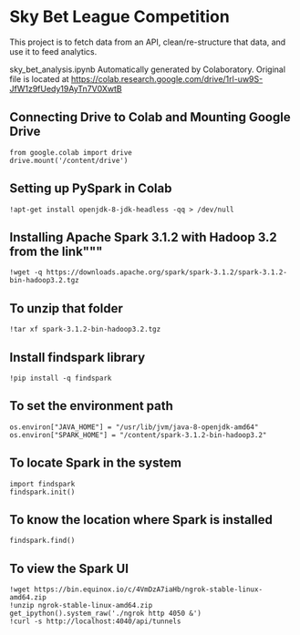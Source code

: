 # Sky Bet League Competition
This project is to fetch data from an API, clean/re-structure that data, and use it to feed analytics.

sky_bet_analysis.ipynb
Automatically generated by Colaboratory.
Original file is located at https://colab.research.google.com/drive/1rl-uw9S-JfW1z9fUedy19AyTn7V0XwtB

## Connecting Drive to Colab and Mounting Google Drive

```
from google.colab import drive
drive.mount('/content/drive')
```

## Setting up PySpark in Colab

```
!apt-get install openjdk-8-jdk-headless -qq > /dev/null
```

## Installing Apache Spark 3.1.2 with Hadoop 3.2 from the link"""

```
!wget -q https://downloads.apache.org/spark/spark-3.1.2/spark-3.1.2-bin-hadoop3.2.tgz
```

## To unzip that folder

```
!tar xf spark-3.1.2-bin-hadoop3.2.tgz
```

## Install findspark library
```
!pip install -q findspark
```

## To set the environment path
```import os
os.environ["JAVA_HOME"] = "/usr/lib/jvm/java-8-openjdk-amd64"
os.environ["SPARK_HOME"] = "/content/spark-3.1.2-bin-hadoop3.2"
```

## To locate Spark in the system
```
import findspark
findspark.init()
```

## To know the location where Spark is installed
```
findspark.find()
```

## To view the Spark UI
```
!wget https://bin.equinox.io/c/4VmDzA7iaHb/ngrok-stable-linux-amd64.zip
!unzip ngrok-stable-linux-amd64.zip
get_ipython().system_raw('./ngrok http 4050 &')
!curl -s http://localhost:4040/api/tunnels
```